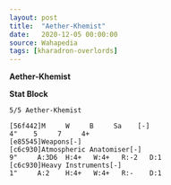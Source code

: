 ```yaml
---
layout: post
title:  "Aether-Khemist"
date:   2020-12-05 00:00:00
source: Wahapedia
tags: [kharadron-overlords]
---
```


**Aether-Khemist**

**Stat Block**
```
5/5 Aether-Khemist
```

```
[56f442]M     W     B     Sa    [-]
4"    5     7     4+    
[e85545]Weapons[-]
[c6c930]Atmospheric Anatomiser[-]
9"     A:3D6  H:4+   W:4+   R:-2   D:1   
[c6c930]Heavy Instruments[-]
1"     A:2    H:4+   W:4+   R:-    D:1   
```
    